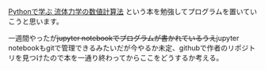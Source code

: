 [Pythonで学ぶ 流体力学の数値計算法](https://www.amazon.co.jp/dp/B08LCVQMLP/ref=dp-kindle-redirect?_encoding=UTF8&btkr=1)
という本を勉強してプログラムを置いていこうと思います。

一週間やったが~~jupyter notebookでプログラムが書かれているうえ~~jupyter notebookもgitで管理できるみたいだが今やるか未定、githubで作者のリポジトリを見つけたので本を一通り終わってからここをどうするか考える。
